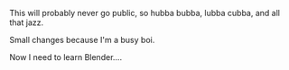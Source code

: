 This will probably never go public, so hubba bubba, lubba cubba, and all that jazz.

Small changes because I'm a busy boi.

Now I need to learn Blender....